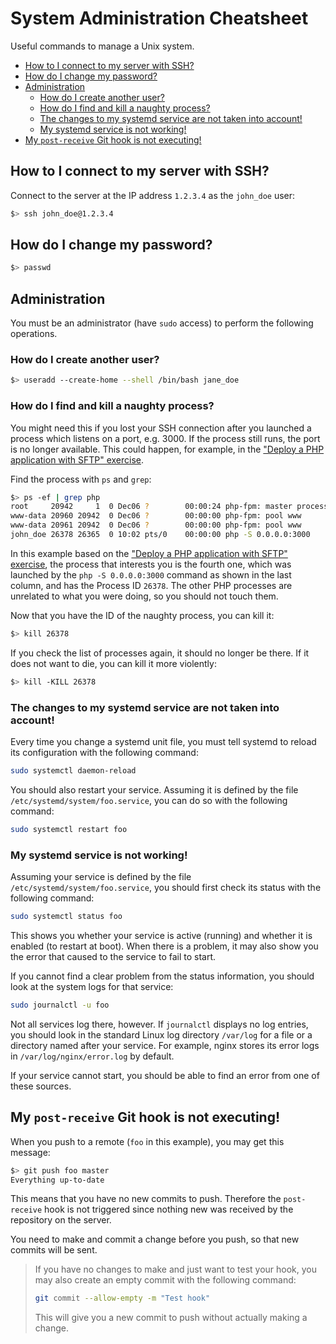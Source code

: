 # System Administration Cheatsheet

Useful commands to manage a Unix system.

<!-- START doctoc generated TOC please keep comment here to allow auto update -->
<!-- DON'T EDIT THIS SECTION, INSTEAD RE-RUN doctoc TO UPDATE -->


- [How to I connect to my server with SSH?](#how-to-i-connect-to-my-server-with-ssh)
- [How do I change my password?](#how-do-i-change-my-password)
- [Administration](#administration)
  - [How do I create another user?](#how-do-i-create-another-user)
  - [How do I find and kill a naughty process?](#how-do-i-find-and-kill-a-naughty-process)
  - [The changes to my systemd service are not taken into account!](#the-changes-to-my-systemd-service-are-not-taken-into-account)
  - [My systemd service is not working!](#my-systemd-service-is-not-working)
- [My `post-receive` Git hook is not executing!](#my-post-receive-git-hook-is-not-executing)

<!-- END doctoc generated TOC please keep comment here to allow auto update -->



## How to I connect to my server with SSH?

Connect to the server at the IP address `1.2.3.4` as the `john_doe` user:

```bash
$> ssh john_doe@1.2.3.4
```



## How do I change my password?

```bash
$> passwd
```



## Administration

You must be an administrator (have `sudo` access) to perform the following
operations.

### How do I create another user?

```bash
$> useradd --create-home --shell /bin/bash jane_doe
```

### How do I find and kill a naughty process?

You might need this if you lost your SSH connection after you launched a process
which listens on a port, e.g. 3000. If the process still runs, the port is no
longer available. This could happen, for example, in the ["Deploy a PHP
application with SFTP" exercise][sftp-deploy-ex].

Find the process with `ps` and `grep`:

```bash
$> ps -ef | grep php
root     20942     1  0 Dec06 ?        00:00:24 php-fpm: master process (/etc/php/7.2/fpm/php-fpm.conf)
www-data 20960 20942  0 Dec06 ?        00:00:00 php-fpm: pool www
www-data 20961 20942  0 Dec06 ?        00:00:00 php-fpm: pool www
john_doe 26378 26365  0 10:02 pts/0    00:00:00 php -S 0.0.0.0:3000
```

In this example based on the ["Deploy a PHP application with SFTP"
exercise][sftp-deploy-ex], the process that interests you is the fourth one,
which was launched by the `php -S 0.0.0.0:3000` command as shown in the last
column, and has the Process ID `26378`. The other PHP processes are unrelated to
what you were doing, so you should not touch them.

Now that you have the ID of the naughty process, you can kill it:

```bash
$> kill 26378
```

If you check the list of processes again, it should no longer be there. If it
does not want to die, you can kill it more violently:

```bash
$> kill -KILL 26378
```

### The changes to my systemd service are not taken into account!

Every time you change a systemd unit file, you must tell systemd to reload its
configuration with the following command:

```bash
sudo systemctl daemon-reload
```

You should also restart your service. Assuming it is defined by the file
`/etc/systemd/system/foo.service`, you can do so with the following command:

```bash
sudo systemctl restart foo
```

### My systemd service is not working!

Assuming your service is defined by the file `/etc/systemd/system/foo.service`,
you should first check its status with the following command:

```bash
sudo systemctl status foo
```

This shows you whether your service is active (running) and whether it is
enabled (to restart at boot). When there is a problem, it may also show you the
error that caused to the service to fail to start.

If you cannot find a clear problem from the status information, you should look
at the system logs for that service:

```bash
sudo journalctl -u foo
```

Not all services log there, however. If `journalctl` displays no log entries,
you should look in the standard Linux log directory `/var/log` for a file or a
directory named after your service. For example, nginx stores its error logs in
`/var/log/nginx/error.log` by default.

If your service cannot start, you should be able to find an error from one of these sources.



## My `post-receive` Git hook is not executing!

When you push to a remote (`foo` in this example), you may get this message:

```bash
$> git push foo master
Everything up-to-date
```

This means that you have no new commits to push. Therefore the `post-receive`
hook is not triggered since nothing new was received by the repository on the
server.

You need to make and commit a change before you push, so that new commits will
be sent.

> If you have no changes to make and just want to test your hook, you may also
> create an empty commit with the following command:
>
> ```bash
> git commit --allow-empty -m "Test hook"
> ```
>
> This will give you a new commit to push without actually making a change.



[sftp-deploy-ex]: ./ex/sftp-deployment.md
